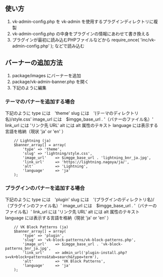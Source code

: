 ## 使い方

1. vk-admin-config.php を vk-admin を使用するプラグインディレクトリに複製
1. vk-admin-config.php の中身をプラグインの情報にあわせて書き換える
1. プラグインが最初に読み込むPHPファイルなどから require_once( 'inc/vk-admin-config.php' ); などで読み込む

## バーナーの追加方法

1. package/images にバーナーを追加
1. package/vk-admin-banner.php を開く
1. 下記のように編集

### テーマのバナーを追加する場合

下記のように
type には　'theme'
slug には　'(テーマのディレクトリ名)/style.css'
image_url には　$imgge_base_url . '（バナーのファイル名）'
link_url には 'リンク先 URL'
alt には alt 属性のテキスト
language には表示する言語を格納（現状 'ja' or 'en' ）

```
	// Lightning (ja)
	$banner_array[] = array(
		'type' => 'theme',
		'slug' => 'lightning/style.css',
		'image_url'    => $imgge_base_url . 'lightning_bnr_ja.jpg',
		'link_url'     => 'https://lightning.nagoya/ja/',
		'alt'          => 'Lightning',
		'language'     => 'ja'
	);
```

### プラグインのバナーを追加する場合

下記のように
type には　'plugin'
slug には　'(プラグインのディレクトリ名)/（プラグインのファイル名）'
image_url には　$imgge_base_url . '（バナーのファイル名）'
link_url には 'リンク先 URL'
alt には alt 属性のテキスト
language には表示する言語を格納（現状 'ja' or 'en' ）

```
	// VK Block Patterns (ja)
	$banner_array[] = array(
		'type' => 'plugin',
		'slug' => 'vk-block-patterns/vk-block-patterns.php',
		'image_url'    => $imgge_base_url . 'vk-block-patterns_bnr_ja.jpg',
		'link_url'     => admin_url('plugin-install.php?s=vk+block+patterns&tab=search&type=term'),
		'alt'          => 'VK Block Patterns',
		'language'     => 'ja'
	);
```